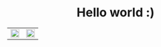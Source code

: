 <h1 align="center">Hello world :) </h1>

<table style="width: 100; border-collapse: collapse; border: none;">
    <tr>
        <td>
            <a href="https://github.com/coder7eeN">
                <img src="https://github-readme-stats.vercel.app/api?username=coder7een&count_private=true&show_icons=true&theme=radical&hide=issues&custom_title=Huy Pham's GitHub stats" width="100%" />
            </a>
        </td>
        <td>
            <a href="https://github.com/coder7eeN">
                <img src="https://github-readme-stats.vercel.app/api/top-langs/?username=coder7een&layout=compact&theme=radical&custom_title=Top Languages" width="100%" />
            </a>
        </td>
    </tr>
</table>

<!-- [![Huy Pham's GitHub stats](https://github-readme-stats.vercel.app/api?username=coder7een&count_private=true&show_icons=true&theme=radical&hide=issues)](https://github.com/coder7eeN) 
[![Top Langs](https://github-readme-stats.vercel.app/api/top-langs/?username=coder7een&layout=compact&theme=radical)](https://github.com/coder7eeN) -->

